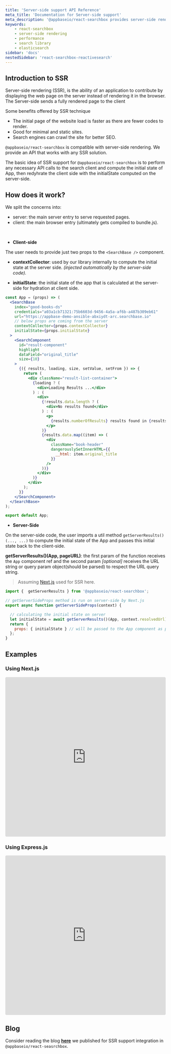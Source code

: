 ```yaml
---
title: 'Server-side support API Reference'
meta_title: 'Documentation for Server-side support'
meta_description: '@appbaseio/react-searchbox provides server-side rendering support which is compatible with any SSR solution.'
keywords:
    - react-searchbox
    - server-side rendering
    - performance
    - search library
    - elasticsearch
sidebar: 'docs'
nestedSidebar: 'react-searchbox-reactivesearch'
---
```


## Introduction to SSR

Server-side rendering (SSR), is the ability of an application to contribute by displaying the web page on the server instead of rendering it in the browser. The Server-side sends a fully rendered page to the client

Some benefits offered by SSR technique
- The initial page of the website load is faster as there are fewer codes to render.
- Good for minimal and static sites.
- Search engines can crawl the site for better SEO.

`@appbaseio/react-searchbox` is compatible with server-side rendering. We provide an API that works with any SSR solution.

The basic idea of SSR support for `@appbaseio/react-searchbox` is to perform any necessary API calls to the search client and compute the initial state of App, then redyhrate the client side with the initialState computed on the server-side.

## How does it work?

We split the concerns into:

- server: the main server entry to serve requested pages.
- client: the main browser entry (ultimately gets compiled to bundle.js).
<br/>

- **Client-side**

The user needs to provide just two props to the `<SearchBase />` component.

- **contextCollector**: used by our library internally to compute the initial state at the server side. _(injected automatically by the server-side code)._

- **initialState**: the initial state of the app that is calculated at the server-side for hydration at client side.


```jsx
const App = (props) => (
  <SearchBase
    index="good-books-ds"
    credentials="a03a1cb71321:75b6603d-9456-4a5a-af6b-a487b309eb61"
    url="https://appbase-demo-ansible-abxiydt-arc.searchbase.io"
    // below props are coming from the server
    contextCollector={props.contextCollector}
    initialState={props.initialState}
  >
    <SearchComponent
      id="result-component"
      highlight
      dataField="original_title"
      size={10}
    >
      {({ results, loading, size, setValue, setFrom }) => {
        return (
          <div className="result-list-container">
            {loading ? (
              <div>Loading Results ...</div>
            ) : (
              <div>
                {!results.data.length ? (
                  <div>No results found</div>
                ) : (
                  <p>
                    {results.numberOfResults} results found in {results.time}ms
                  </p>
                )}
                {results.data.map((item) => (
                  <div
                    className="book-header"
                    dangerouslySetInnerHTML={{
                      __html: item.original_title
                    }}
                  />
                ))}
              </div>
            )}
          </div>
        );
      }}
    </SearchComponent>
  </SearchBase>
);

export default App;

``` 

- **Server-Side**

On the server-side code, the user imports a util method `getServerResults()(..., ...)` to compute the initial state of the App and passes this initial state back to the client-side.

   **getServerResults()(App, pageURL)**: the first param of the function receives the `App` component ref and the second param *[optional]* receives the URL string or query param object(should be parsed) to respect the URL query string.

> Assuming [Next.js](https://nextjs.org/) used for SSR here.

```javascript
import {  getServerResults } from '@appbaseio/react-searchbox';

// getServerSideProps method is run on server-side by Next.js
export async function getServerSideProps(context) {

  // calculating the initial state on server  
  let initialState = await getServerResults()(App, context.resolvedUrl);
  return {
    props: { initialState } // will be passed to the App component as props
  };
}

``` 

## Examples

### Using Next.js

<iframe src="https://codesandbox.io/embed/github/appbaseio/searchbox/tree/feat%2Fssr-support/packages/react-searchbox/examples/next-ssr?fontsize=14&hidenavigation=1&theme=dark"
     style="width:100%; height:500px; border:0; border-radius: 4px; overflow:hidden;"
     title="appbaseio/searchbox"
     allow="accelerometer; ambient-light-sensor; camera; encrypted-media; geolocation; gyroscope; hid; microphone; midi; payment; usb; vr; xr-spatial-tracking"
     sandbox="allow-forms allow-modals allow-popups allow-presentation allow-same-origin allow-scripts"
   ></iframe>

### Using Express.js

<iframe src="https://codesandbox.io/embed/github/appbaseio/searchbox/tree/feat%2Fssr-support/packages/react-searchbox/examples/with-ssr?fontsize=14&hidenavigation=1&theme=dark"
     style="width:100%; height:500px; border:0; border-radius: 4px; overflow:hidden;"
     title="appbaseio/searchbox"
     allow="accelerometer; ambient-light-sensor; camera; encrypted-media; geolocation; gyroscope; hid; microphone; midi; payment; usb; vr; xr-spatial-tracking"
     sandbox="allow-forms allow-modals allow-popups allow-presentation allow-same-origin allow-scripts"
   ></iframe>

## Blog   

Consider reading the blog [**here**](https://hashnode.com/preview/6263a659d82f4558aff88d84) we published for SSR support integration in `@appbaseio/react-seasrchbox`.